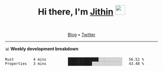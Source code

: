 <h1 align="center">Hi there, I'm <a href="https://jithset.github.io/" target="_blank">Jithin</a> <img
src="https://github.com/blackcater/blackcater/raw/main/images/Hi.gif" height="32" /></h1>

<br />

<p align="center">
  <a href="https://jithset.github.io">Blog</a> •
  <a href="https://twitter.com/jithset">Twitter</a>
</p>

---

📊 **Weekly development breakdown**

<!--START_SECTION:waka-->

```text
Rust         4 mins          ██████████████░░░░░░░░░░░   56.52 %
Properties   3 mins          ███████████░░░░░░░░░░░░░░   43.48 %
```

<!--END_SECTION:waka-->

